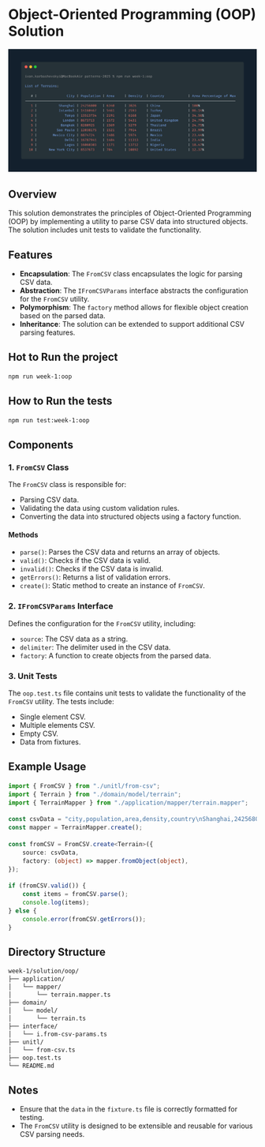 # Object-Oriented Programming (OOP) Solution
![Screenshot of result](../../../.assets/screenshots/week-1-oop.png)

## Overview
This solution demonstrates the principles of Object-Oriented Programming (OOP) by implementing a utility to parse CSV data into structured objects. The solution includes unit tests to validate the functionality.

## Features
- **Encapsulation**: The `FromCSV` class encapsulates the logic for parsing CSV data.
- **Abstraction**: The `IFromCSVParams` interface abstracts the configuration for the `FromCSV` utility.
- **Polymorphism**: The `factory` method allows for flexible object creation based on the parsed data.
- **Inheritance**: The solution can be extended to support additional CSV parsing features.

## Hot to Run the project
```bash
npm run week-1:oop
```

## How to Run the tests
```bash
npm run test:week-1:oop
```

## Components

### 1. `FromCSV` Class
The `FromCSV` class is responsible for:
- Parsing CSV data.
- Validating the data using custom validation rules.
- Converting the data into structured objects using a factory function.

#### Methods
- `parse()`: Parses the CSV data and returns an array of objects.
- `valid()`: Checks if the CSV data is valid.
- `invalid()`: Checks if the CSV data is invalid.
- `getErrors()`: Returns a list of validation errors.
- `create()`: Static method to create an instance of `FromCSV`.

### 2. `IFromCSVParams` Interface
Defines the configuration for the `FromCSV` utility, including:
- `source`: The CSV data as a string.
- `delimiter`: The delimiter used in the CSV data.
- `factory`: A function to create objects from the parsed data.

### 3. Unit Tests
The `oop.test.ts` file contains unit tests to validate the functionality of the `FromCSV` utility. The tests include:
- Single element CSV.
- Multiple elements CSV.
- Empty CSV.
- Data from fixtures.


## Example Usage
```typescript
import { FromCSV } from "./unitl/from-csv";
import { Terrain } from "./domain/model/terrain";
import { TerrainMapper } from "./application/mapper/terrain.mapper";

const csvData = "city,population,area,density,country\nShanghai,24256800,6340,3826,China";
const mapper = TerrainMapper.create();

const fromCSV = FromCSV.create<Terrain>({
    source: csvData,
    factory: (object) => mapper.fromObject(object),
});

if (fromCSV.valid()) {
    const items = fromCSV.parse();
    console.log(items);
} else {
    console.error(fromCSV.getErrors());
}
```

## Directory Structure
```
week-1/solution/oop/
├── application/
│   └── mapper/
│       └── terrain.mapper.ts
├── domain/
│   └── model/
│       └── terrain.ts
├── interface/
│   └── i.from-csv-params.ts
├── unitl/
│   └── from-csv.ts
├── oop.test.ts
└── README.md
```

## Notes
- Ensure that the `data` in the `fixture.ts` file is correctly formatted for testing.
- The `FromCSV` utility is designed to be extensible and reusable for various CSV parsing needs.